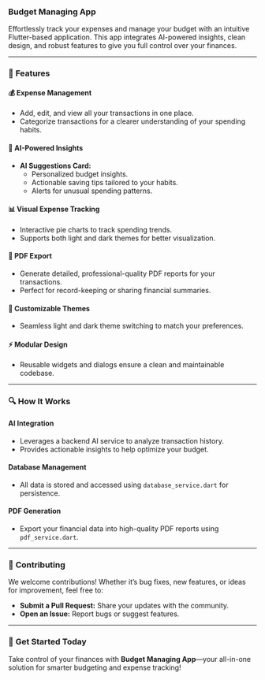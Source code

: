 ### **Budget Managing App**  
Effortlessly track your expenses and manage your budget with an intuitive Flutter-based application. This app integrates AI-powered insights, clean design, and robust features to give you full control over your finances.  

---

### 🌟 **Features**  

#### **💰 Expense Management**  
- Add, edit, and view all your transactions in one place.  
- Categorize transactions for a clearer understanding of your spending habits.  

#### **🤖 AI-Powered Insights**  
- **AI Suggestions Card:**  
  - Personalized budget insights.  
  - Actionable saving tips tailored to your habits.  
  - Alerts for unusual spending patterns.  

#### **📊 Visual Expense Tracking**  
- Interactive pie charts to track spending trends.  
- Supports both light and dark themes for better visualization.  

#### **📄 PDF Export**  
- Generate detailed, professional-quality PDF reports for your transactions.  
- Perfect for record-keeping or sharing financial summaries.  

#### **🎨 Customizable Themes**  
- Seamless light and dark theme switching to match your preferences.  

#### **⚡ Modular Design**  
- Reusable widgets and dialogs ensure a clean and maintainable codebase.  

---

### 🔍 **How It Works**  

#### **AI Integration**  
- Leverages a backend AI service to analyze transaction history.  
- Provides actionable insights to help optimize your budget.  

#### **Database Management**  
- All data is stored and accessed using `database_service.dart` for persistence.  

#### **PDF Generation**  
- Export your financial data into high-quality PDF reports using `pdf_service.dart`.  

---

### 🤝 **Contributing**  
We welcome contributions! Whether it’s bug fixes, new features, or ideas for improvement, feel free to:  
- **Submit a Pull Request:** Share your updates with the community.  
- **Open an Issue:** Report bugs or suggest features.  

---

### 📌 **Get Started Today**  
Take control of your finances with **Budget Managing App**—your all-in-one solution for smarter budgeting and expense tracking!  
